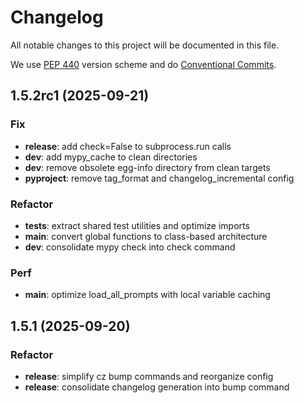 # Changelog

All notable changes to this project will be documented in this file.

We use [PEP 440](https://peps.python.org/pep-0440/) version scheme and
do [Conventional Commits](https://www.conventionalcommits.org/en/v1.0.0/).

## 1.5.2rc1 (2025-09-21)

### Fix

- **release**: add check=False to subprocess.run calls
- **dev**: add mypy_cache to clean directories
- **dev**: remove obsolete egg-info directory from clean targets
- **pyproject**: remove tag_format and changelog_incremental config

### Refactor

- **tests**: extract shared test utilities and optimize imports
- **main**: convert global functions to class-based architecture
- **dev**: consolidate mypy check into check command

### Perf

- **main**: optimize load_all_prompts with local variable caching

## 1.5.1 (2025-09-20)

### Refactor

- **release**: simplify cz bump commands and reorganize config
- **release**: consolidate changelog generation into bump command
